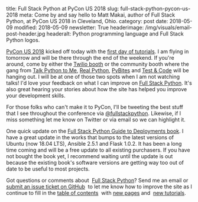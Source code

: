 title: Full Stack Python at PyCon US 2018
slug: full-stack-python-pycon-us-2018
meta: Come by and say hello to Matt Makai, author of Full Stack Python, at PyCon US 2018 in Cleveland, Ohio.
category: post
date: 2018-05-09
modified: 2018-05-09
newsletter: True
headerimage: /img/visuals/email-post-header.jpg
headeralt: Python programming language and Full Stack Python logos.


[PyCon US 2018](https://us.pycon.org/2018/about/) kicked off today with the 
[first day of tutorials](https://us.pycon.org/2018/schedule/tutorials/). I am
flying in tomorrow and will be there through the end of the 
weekend. If you're around, come by either the 
[Twilio booth](https://www.twilio.com/) or the community booth where the 
gang from [Talk Python to Me](https://talkpython.fm/), 
[Real Python](https://realpython.com/), [PyBites](https://pybit.es/) and 
[Test & Code](http://testandcode.com/) will be hanging out. I will be 
at one of those two spots when I am not watching talks! I'd love your 
feedback on what I can improve on 
[Full Stack Python](https://www.fullstackpython.com/). It's also great 
hearing your stories about how the site has helped you improve your 
development skills.

For those folks who can't make it to PyCon, I'll be tweeting the best stuff 
that I see throughout the conference via 
[@fullstackpython](https://twitter.com/fullstackpython). Likewise, if I miss 
something let me know on Twitter or via email so we can highlight it.

One quick update on the
[Full Stack Python Guide to Deployments book](https://www.deploypython.com/). 
I have a great update in the works that bumps to the latest versions of 
Ubuntu (now 18.04 LTS), Ansible 2.5.1 and Flask 1.0.2. It has been a long 
time coming and will be a free update to all existing purchasers. If you have
not bought the book yet, I recommend waiting until the update is out 
because the existing book's software versions are getting way too out of 
date to be useful to most projects.

Got questions or comments about 
[Full Stack Python](https://www.fullstackpython.com/)? Send me an email or 
[submit an issue ticket on GitHub](https://github.com/mattmakai/fullstackpython.com/issues) 
to let me know how to improve the site as I continue to fill in the 
[table of contents](https://www.fullstackpython.com/table-of-contents.html) 
with [new pages](https://www.fullstackpython.com/change-log.html) and 
[new tutorials](https://www.fullstackpython.com/blog.html).
